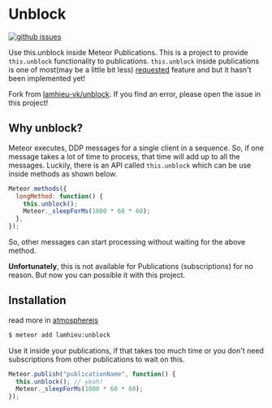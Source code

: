 # Unblock

[![github issues][github-issues-image]][github-issues-url]

Use this.unblock inside Meteor Publications. This is a project to provide `this.unblock` functionality to publications.
`this.unblock` inside publications is one of most(may be a little bit less) [requested](https://github.com/meteor/meteor/issues/853) feature and but it hasn't been implemented yet!

Fork from [lamhieu-vk/unblock](https://github.com/lamhieu-vk/unblock). If you find an error, please open the issue in this project!

## Why unblock?

Meteor executes, DDP messages for a single client in a sequence. So, if one message takes a lot of time to process, that time will add up to all the messages. Luckily, there is an API called `this.unblock` which can be use inside methods as shown below.

```javascript
Meteor.methods({
  longMethod: function() {
    this.unblock();
    Meteor._sleepForMs(1000 * 60 * 60);
  },
});
```

So, other messages can start processing without waiting for the above method.

**Unfortunately**, this is not available for Publications (subscriptions) for no reason. But now you can possible it with this project.

## Installation

read more in [atmospherejs](https://atmospherejs.com/lamhieu/unblock)

```bash
$ meteor add lamhieu:unblock
```

Use it inside your publications, if that takes too much time or you don't need subscriptions from other publications to wait on this.

```javascript
Meteor.publish("publicationName", function() {
  this.unblock(); // yeah!
  Meteor._sleepForMs(1000 * 60 * 60);
});
```

[github-project-url]: https://github.com/lamhieu-vk/unblock
[travis-image]: https://travis-ci.com/lamhieu-vk/unblock.svg?branch=master
[github-issues-image]: https://img.shields.io/github/issues/lamhieu-vk/unblock.svg
[github-issues-url]: https://github.com/lamhieu-vk/unblock/issues
